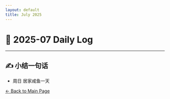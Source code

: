 ```yaml
---
layout: default
title: July 2025
---
```


# 📅 2025-07  Daily Log



---


## ✍️ 小结一句话
- 周日 居家咸鱼一天


[← Back to Main Page](/index.md)
 

